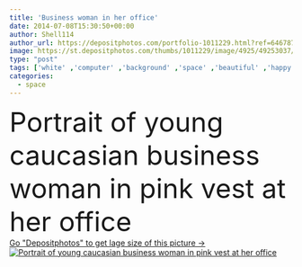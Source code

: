 ```yaml
---
title: 'Business woman in her office'
date: 2014-07-08T15:30:50+00:00
author: Shell114
author_url: https://depositphotos.com/portfolio-1011229.html?ref=64678756
image: https://st.depositphotos.com/thumbs/1011229/image/4925/49253037/api_thumb_450.jpg?forcejpeg=true
type: "post"
tags: ['white' ,'computer' ,'background' ,'space' ,'beautiful' ,'happy' ,'business' ,'person' ,'one' ,'female' ,'sitting' ,'young' ,'people' ,'beauty' ,'portrait' ,'cute' ,'caucasian' ,'smile' ,'supply' ,'modern' ,'pink' ,'pretty' ,'corporate' ,'office' ,'woman' ,'phone' ,'manager' ,'laptop' ,'professional' ,'work' ,'desk' ,'in' ,'attractive' ,'executive' ,'worker' ,'At' ,'successful' ,'calculator' ,'businesswoman' ,'confident' ,'of' ,'vest' ,'her' ]
categories: 
  - space
---
```

<div aling="center">
            <font size="60"> Portrait of young caucasian business woman in pink vest at her office</font>   
</div>
<div>
    <a href='https://st.depositphotos.com/thumbs/1011229/image/4925/49253037/api_thumb_450.jpg?forcejpeg=true?ref=64678756' target=_blank > Go "Depositphotos" to get lage size of this picture ->
        <img href='https://st.depositphotos.com/thumbs/1011229/image/4925/49253037/api_thumb_450.jpg?forcejpeg=true?ref=64678756' src='https://st.depositphotos.com/1011229/4925/i/950/depositphotos_49253037-stock-photo-business-woman-in-her-office.jpg?forcejpeg=true' alt='Portrait of young caucasian business woman in pink vest at her office' >
    </a>
</div>
